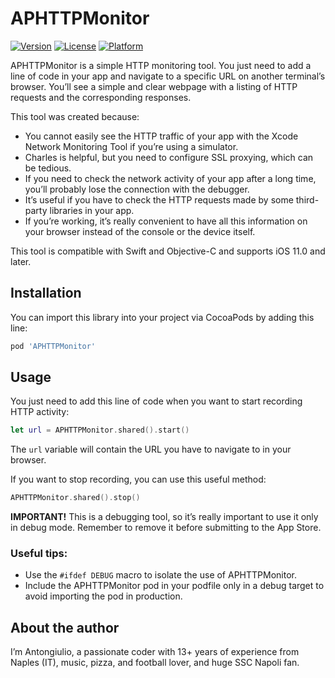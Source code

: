 # APHTTPMonitor

[![Version](https://img.shields.io/cocoapods/v/APHTTPMonitor.svg?style=flat)](https://cocoapods.org/pods/APHTTPMonitor)
[![License](https://img.shields.io/cocoapods/l/APHTTPMonitor.svg?style=flat)](https://cocoapods.org/pods/APHTTPMonitor)
[![Platform](https://img.shields.io/cocoapods/p/APHTTPMonitor.svg?style=flat)](https://cocoapods.org/pods/APHTTPMonitor)

APHTTPMonitor is a simple HTTP monitoring tool. You just need to add a line of code in your app and navigate to a specific URL on another terminal’s browser. You’ll see a simple and clear webpage with a listing of HTTP requests and the corresponding responses.

This tool was created because:
- You cannot easily see the HTTP traffic of your app with the Xcode Network Monitoring Tool if you’re using a simulator.
- Charles is helpful, but you need to configure SSL proxying, which can be tedious.
- If you need to check the network activity of your app after a long time, you’ll probably lose the connection with the debugger.
- It’s useful if you have to check the HTTP requests made by some third-party libraries in your app.
- If you’re working, it’s really convenient to have all this information on your browser instead of the console or the device itself.

This tool is compatible with Swift and Objective-C and supports iOS 11.0 and later.

## Installation

You can import this library into your project via CocoaPods by adding this line:

```ruby
pod 'APHTTPMonitor'
```

## Usage

You just need to add this line of code when you want to start recording HTTP activity:

```swift
let url = APHTTPMonitor.shared().start()
```

The `url` variable will contain the URL you have to navigate to in your browser.

If you want to stop recording, you can use this useful method:

```swift
APHTTPMonitor.shared().stop()
```

**IMPORTANT!**
This is a debugging tool, so it’s really important to use it only in debug mode. Remember to remove it before submitting to the App Store.

### Useful tips:
- Use the `#ifdef DEBUG` macro to isolate the use of APHTTPMonitor.
- Include the APHTTPMonitor pod in your podfile only in a debug target to avoid importing the pod in production.

## About the author
I’m Antongiulio, a passionate coder with 13+ years of experience from Naples (IT), music, pizza, and football lover, and huge SSC Napoli fan.
